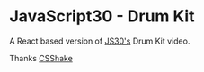 # JavaScript30 - Drum Kit

A React based version of [JS30's](https://javascript30.com/) Drum Kit video.

Thanks [CSShake](https://github.com/elrumordelaluz/csshake)
